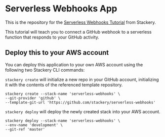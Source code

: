 # Serverless Webhooks App

This is the repository for the [Serverless Webhooks Tutorial](https://docs.stackery.io/docs/tutorials/serverless-webhooks/) from Stackery.

This tutorial will teach you to connect a GitHub webhook to a serverless function that responds to your GitHub activity.

## Deploy this to your AWS account

You can deploy this application to your own AWS account using the following two Stackery CLI commands:

`stackery create` will initialize a new repo in your GitHub account, initializing it with the contents of the referenced template repository.

```
stackery create --stack-name 'serverless-webhooks' \
--git-provider 'github' \
--template-git-url 'https://github.com/stackery/serverless-webhooks' 
```

`stackery deploy` will deploy the newly created stack into your AWS account.

```
stackery deploy --stack-name 'serverless-webhooks' \
--env-name 'development' \
--git-ref 'master'
```
